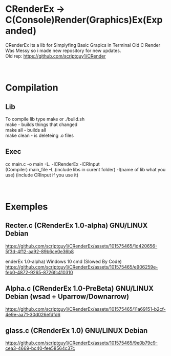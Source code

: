 # CRenderEx -> C(Console)Render(Graphics)Ex(Expanded)
CRenderEx Its a lib for Simplyfing Basic Grapics in Terminal
Old C Render Was Messy so i made new repository for new updates.</br>
Old rep: https://github.com/scriptguy1/CRender</br>
</br>
</br>
# Compilation
## Lib
To compile lib type make or ./build.sh</br>
make - builds things that changed</br>
make all - builds all</br>
make clean - is deleteing .o files</br>
## Exec
cc main.c -o main -L. -lCRenderEx -lCRInput</br>
(Compiler) main_file -L.(include libs in curent folder) -l(name of lib what you use) (include CRInput if you use it)</br>
</br>
</br>
# Exemples
## Recter.c (CRenderEx 1.0-alpha) GNU/LINUX Debian
https://github.com/scriptguy1/CRenderEx/assets/101575465/1d420656-5f3d-4f12-aa92-89b6ce0e36b8

enderEx 1.0-alpha) Windows 10 cmd (Slowed By Code)
https://github.com/scriptguy1/CRenderEx/assets/101575465/e906259e-feb0-4872-9265-8726fc410310

## Alpha.c (CRenderEx 1.0-PreBeta) GNU/LINUX Debian (wsad + Uparrow/Downarrow)
https://github.com/scriptguy1/CRenderEx/assets/101575465/11a69151-b2cf-4e9e-aa71-30d026efdfd6

## glass.c (CRenderEx 1.0) GNU/LINUX Debian
https://github.com/scriptguy1/CRenderEx/assets/101575465/9e0b79c9-cea3-4669-bc40-fee58564c37c
